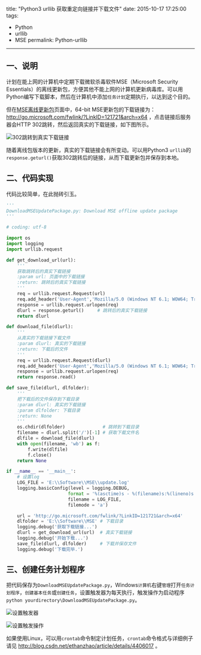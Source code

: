 ﻿title: "Python3 urllib 获取重定向链接并下载文件"
date: 2015-10-17 17:25:00
tags:
- Python
- urllib
- MSE
permalink: Python-urllib
---

## 一、说明

计划在能上网的计算机中定期下载微软杀毒软件MSE（Microsoft Security Essentials）的离线更新包，方便其他不能上网的计算机更新病毒库。可以用Python编写下载脚本，然后在计算机中添加`任务计划`定期执行，以达到这个目的。

但在[MSE离线更新包][1]页面中，64-bit MSE更新包的下载链接为：http://go.microsoft.com/fwlink/?LinkID=121721&arch=x64 ，点击链接后服务器会HTTP 302跳转，然后返回真实的下载链接，如下图所示。

![302跳转到真实下载链接][2]

随着离线包版本的更新，真实的下载链接会有所变动。可以用Python3 `urllib`的`response.geturl()`获取302跳转后的链接，从而下载更新包并保存到本地。

## 二、代码实现

代码比较简单，在此抛砖引玉。

```python
'''
DownloadMSEUpdatePackage.py: Download MSE offline update package
'''

# coding: utf-8

import os
import logging
import urllib.request

def get_download_url(url):
    '''
    获取跳转后的真实下载链接
    :param url: 页面中的下载链接
    :return: 跳转后的真实下载链接
    '''
    req = urllib.request.Request(url)
    req.add_header('User-Agent','Mozilla/5.0 (Windows NT 6.1; WOW64; Trident/7.0; rv:11.0) like Gecko')
    response = urllib.request.urlopen(req)
    dlurl = response.geturl()     # 跳转后的真实下载链接
    return dlurl

def download_file(dlurl):
    '''
    从真实的下载链接下载文件
    :param dlurl: 真实的下载链接
    :return: 下载后的文件
    '''
    req = urllib.request.Request(dlurl)
    req.add_header('User-Agent','Mozilla/5.0 (Windows NT 6.1; WOW64; Trident/7.0; rv:11.0) like Gecko')
    response = urllib.request.urlopen(req)
    return response.read()

def save_file(dlurl, dlfolder):
    '''
    把下载后的文件保存到下载目录
    :param dlurl: 真实的下载链接
    :param dlfolder: 下载目录
    :return: None
    '''
    os.chdir(dlfolder)              # 跳转到下载目录
    filename = dlurl.split('/')[-1] # 获取下载文件名
    dlfile = download_file(dlurl)
    with open(filename, 'wb') as f:
        f.write(dlfile)
        f.close()
    return None

if __name__ == '__main__':
    # 设置log
    LOG_FILE = 'E:\\Software\\MSE\\update.log'
    logging.basicConfig(level = logging.DEBUG,
                       format = '%(asctime)s - %(filename)s:%(lineno)s - %(name)s - %(message)s',
                       filename = LOG_FILE,
                       filemode = 'a')

    url = 'http://go.microsoft.com/fwlink/?LinkID=121721&arch=x64'
    dlfolder = 'E:\\Software\\MSE' # 下载目录
    logging.debug('获取下载链接...')
    dlurl = get_download_url(url)  # 真实下载链接
    logging.debug('开始下载...')
    save_file(dlurl, dlfolder)     # 下载并保存文件
    logging.debug('下载完毕.')
```

## 三、创建任务计划程序

把代码保存为`DownloadMSEUpdatePackage.py`，Windows`计算机`右键`管理`打开`任务计划程序`，`创建基本任务`或`创建任务`，设置触发器为每天执行，触发操作为启动程序`python yourdirectory\DownloadMSEUpdatePackage.py`。

![设置触发器][3]

![设置触发操作][4]

如果使用Linux，可以用`crontab`命令制定计划任务，`crontab`命令格式与详细例子请见 http://blog.csdn.net/ethanzhao/article/details/4406017 。


  [1]: http://www.microsoft.com/security/portal/definitions/adl.aspx "MSE离线更新包"
  [2]: https://i.imgur.com/QSHS5hR.png "302跳转到真实下载链接"
  [3]: https://i.imgur.com/3MhDxEL.png "设置触发器"
  [4]: https://i.imgur.com/wiAAP7b.png "设置触发操作"